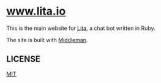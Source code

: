 # www.lita.io

This is the main website for [Lita](https://www.lita.io/), a chat bot written in Ruby.

The site is built with [Middleman](https://middlemanapp.com/).

## LICENSE

[MIT](http://opensource.org/licenses/MIT)
